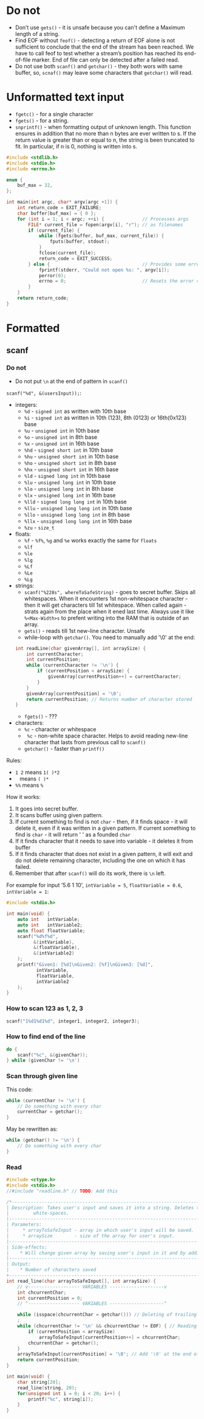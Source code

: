 #                  Do not

- Don’t use `gets()` - it is unsafe because you can't define a Maximum length of a string.
- Find EOF without `feof()` - detecting a return of EOF alone is not sufficient to conclude that the end of the stream has been reached. We have to call feof to test whether a stream’s position has reached its end-of-file marker. End of file can only be detected after a failed read. 
- Do not use both `scanf()` and `getchar()` - they both wors with same buffer, so, `scnaf()` may leave some characters that `getchar()` will read.










#                  Unformatted text input 

- `fgetc()` - for a single character
- `fgets()` - for a string.
- `snprintf()` - when formatting output of unknown length. This function ensures in addition that no more than n bytes are ever written to s. If the return value is greater than or equal to n, the string is been truncated to fit. In particular, if n is 0, nothing is written into s. 

```C
#include <stdlib.h>
#include <stdio.h>
#include <errno.h>

enum {
    buf_max = 32,
};

int main(int argc, char* argv[argc +1]) {
    int return_code = EXIT_FAILURE;
    char buffer[buf_max] = { 0 };
    for (int i = 1; i < argc; ++i) {              // Processes args
        FILE* current_file = fopen(argv[i], "r"); // as filenames
        if (current_file) {
            while (fgets(buffer, buf_max, current_file)) {
                fputs(buffer, stdout);
            }
            fclose(current_file);
            return_code = EXIT_SUCCESS;
        } else {                                  // Provides some error diagnostic
            fprintf(stderr, "Could not open %s: ", argv[i]);
            perror(0);
            errno = 0;                            // Resets the error code
        }
    }
    return return_code;
}
```









#                  Formatted

##                 scanf

###                 Do not

- Do not put `\n` at the end of pattern in `scanf()`


`scanf("%d", &(usersInput));`:
- integers:
    - `%d`   - `signed int` as written with 10th base
    - `%i`   - `signed int` as written in 10th (123), 8th (0123) or 16th(0x123) base
    - `%u`   - `unsigned int` in 10th base
    - `%o`   - `unsigned int` in 8th base
    - `%x`   - `unsigned int` in 16th base
    - `%hd`  - `signed short int` in 10th base
    - `%hu`  - `unsigned short int` in 10th base
    - `%ho`  - `unsigned short int` in 8th base
    - `%hx`  - `unsigned short int` in 16th base
    - `%ld`  - `signed long int` in 10th base
    - `%lu`  - `unsigned long int` in 10th base
    - `%lo`  - `unsigned long int` in 8th base
    - `%lx`  - `unsigned long int` in 16th base
    - `%lld` - `signed long long int` in 10th base
    - `%llu` - `unsigned long long int` in 10th base
    - `%llo` - `unsigned long long int` in 8th base
    - `%llx` - `unsigned long long int` in 16th base
    - `%zu`  - `size_t`
- floats: 
    - `%f` - `%f%`, `%g` and `%e` works exactly the same for `floats`
    - `%lf`
    - `%le`
    - `%lg`
    - `%Lf`
    - `%Le`
    - `%Lg`
- strings:
    - `scanf("%228s", whereToSafeString)` - goes to secret buffer. Skips all whitespaces. When it encounters 1st non-whitespace character - then it will get characters till 1st whitespace. When called again - strats again from the place when it ened last time. Always use it like `%<Max-Width>s` to prefent writing into the RAM that is outside of an array.
    - `gets()` - reads till 1st new-line character. Unsafe
    - while-loop with `getchar()`. You need to manually add '\0' at the end:
    ```C
    int readLine(char givenArray[], int arraySize) {
        int currentCharacter;
        int currentPosition;
        while (currentCharacter != '\n') {
            if (currentPosition < arraySize) {
                givenArray[currentPosition++] = currentCharacter;
            }
        }
        givenArray[currentPosition] = '\0';
        return currentPosition; // Returns number of character stored
    }
    ```
    - `fgets()` - ???
- characters:
    - `%c`  - character or whitespace
    - ` %c` - non-white space character. Helps to avoid reading new-line character that lasts from previous call to `scanf()`
    - `getchar()` - faster than `printf()`

Rules:
- `1 2` means `1( )*2`
- ` `   means `( )*`
- `%%`  means `%`

How it works:
1. It goes into secret buffer.
2. It scans buffer using given pattern.
3. If current something to find is not `char` - then, if it finds space - it will delete it, even if it was written in a given pattern. If current something to find is `char` - it will return ' ' as a founded `char`
4. If it finds character that it needs to save into variable - it deletes it from buffer
5. If it finds character that does not exist in a given pattern, it will exit and do not delete remaining character, including the one on which it has failed.
6. Remember that after `scanf()` will do its work, there is `\n` left.

For example for input '5.6 1 10', `intVariable = 5`, `floatVariable = 0.6`, `intVariable = 1`:
```C
#include <stdio.h> 

int main(void) {
    auto int   intVariable;
    auto int   intVariable2;
    auto float floatVariable;
    scanf("%d%f%d",
          &(intVariable),
          &(floatVariable),
          &(intVariable2)
    );
    printf("Given1: [%d]\nGiven2: [%f]\nGiven3: [%d]",
           intVariable,
           floatVariable,
           intVariable2
    );
}
```




###                How to scan 123 as 1, 2, 3

```C
scanf("1%d1%d1%d", integer1, integer2, integer3);
```




###                 How to find end of the line

```C
do {
    scanf("%c", &(givenChar));
} while (givenChar != '\n')
```




###                Scan through given line

This code:
```C
while (currentChar != '\n') {
    // Do something with every char
    currentChar = getchar();
}
```

May be rewritten as:
```C
while (getchar() != '\n') {
    // Do something with every char
}
```




###                Read

```C
#include <ctype.h>
#include <stdio.h>
//#include "readline.h" // TODO: Add this

/*-----------------------------------------------------------------------------
| Description: Takes user's input and saves it into a string. Deletes trailing 
|         white-spaces.
|------------------------------------------------------------------------------
| Parameters:
|     * arrayToSafeInput - array in which user's input will be saved.
|     * arraySize        - size of the array for user's input.
|------------------------------------------------------------------------------
| Side-effects:
|    * Will change given array by saving user's input in it and by adding '\0'
|------------------------------------------------------------------------------
| Output:
|    * Number of characters saved
+----------------------------------------------------------------------------*/
int read_line(char arrayToSafeInput[], int arraySize) {
    // v------------------- VARIABLES --------------------v
    int chcurrentChar;
    int currentPosition = 0;
    // ^------------------- VARIABLES --------------------^

    while (isspace(chcurrentChar = getchar())) // Deleting of trailing white-spaces
    ;
    while (chcurrentChar != '\n' && chcurrentChar != EOF) { // Reading characters 1 by 1
        if (currentPosition < arraySize)
            arrayToSafeInput[currentPosition++] = chcurrentChar;
        chcurrentChar = getchar();
    }
    arrayToSafeInput[currentPosition] = '\0'; // Add '\0' at the end of the string
    return currentPosition;
}

int main(void) {
    char string[20];
    read_line(string, 20);
    for(unsigned int i = 0; i < 20; i++) {
        printf("%c", string[i]);
    }
}
```
